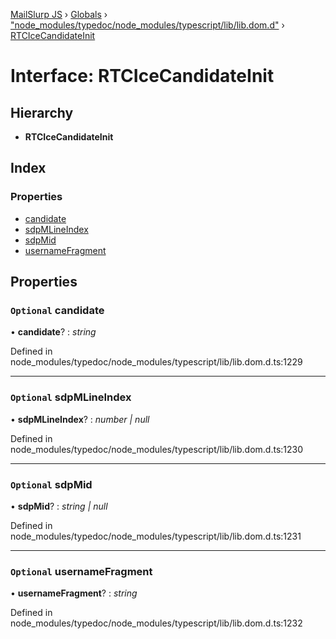 [MailSlurp JS](../README.md) › [Globals](../globals.md) › ["node_modules/typedoc/node_modules/typescript/lib/lib.dom.d"](../modules/_node_modules_typedoc_node_modules_typescript_lib_lib_dom_d_.md) › [RTCIceCandidateInit](_node_modules_typedoc_node_modules_typescript_lib_lib_dom_d_.rtcicecandidateinit.md)

# Interface: RTCIceCandidateInit

## Hierarchy

* **RTCIceCandidateInit**

## Index

### Properties

* [candidate](_node_modules_typedoc_node_modules_typescript_lib_lib_dom_d_.rtcicecandidateinit.md#optional-candidate)
* [sdpMLineIndex](_node_modules_typedoc_node_modules_typescript_lib_lib_dom_d_.rtcicecandidateinit.md#optional-sdpmlineindex)
* [sdpMid](_node_modules_typedoc_node_modules_typescript_lib_lib_dom_d_.rtcicecandidateinit.md#optional-sdpmid)
* [usernameFragment](_node_modules_typedoc_node_modules_typescript_lib_lib_dom_d_.rtcicecandidateinit.md#optional-usernamefragment)

## Properties

### `Optional` candidate

• **candidate**? : *string*

Defined in node_modules/typedoc/node_modules/typescript/lib/lib.dom.d.ts:1229

___

### `Optional` sdpMLineIndex

• **sdpMLineIndex**? : *number | null*

Defined in node_modules/typedoc/node_modules/typescript/lib/lib.dom.d.ts:1230

___

### `Optional` sdpMid

• **sdpMid**? : *string | null*

Defined in node_modules/typedoc/node_modules/typescript/lib/lib.dom.d.ts:1231

___

### `Optional` usernameFragment

• **usernameFragment**? : *string*

Defined in node_modules/typedoc/node_modules/typescript/lib/lib.dom.d.ts:1232

